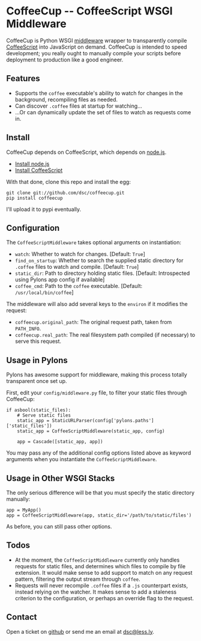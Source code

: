 # CoffeeCup -- CoffeeScript WSGI Middleware

CoffeeCup is Python WSGI [middleware](http://www.python.org/dev/peps/pep-0333/) wrapper to transparently compile [CoffeeScript](http://jashkenas.github.com/coffee-script) into JavaScript on demand. CoffeeCup is intended to speed development; you really ought to manually compile your scripts before deployment to production like a good engineer.


## Features

 * Supports the `coffee` executable's ability to watch for changes in the background, recompiling files as needed.
 * Can discover `.coffee` files at startup for watching...
 * ...Or can dynamically update the set of files to watch as requests come in.


## Install


CoffeeCup depends on CoffeeScript, which depends on [node.js](http://nodejs.org).

 * [Install node.js](http://nodejs.org/#download)
 * [Install CoffeeScript](http://jashkenas.github.com/coffee-script/#installation)

With that done, clone this repo and install the egg:

    git clone git://github.com/dsc/coffeecup.git
    pip install coffeecup

I'll upload it to pypi eventually.


## Configuration

The `CoffeeScriptMiddleware` takes optional arguments on instantiation:

 * `watch`: Whether to watch for changes. [Default: `True`]
 * `find_on_startup`: Whether to search the supplied static directory for `.coffee` files to watch and compile. [Default: `True`]
 * `static_dir`: Path to directory holding static files. [Default: Introspected using Pylons app config if available]
 * `coffee_cmd`: Path to the `coffee` executable. [Default: `/usr/local/bin/coffee`]

The middleware will also add several keys to the `environ` if it modifies the request:

 * `coffeecup.original_path`: The original request path, taken from `PATH_INFO`.
 * `coffeecup.real_path`: The real filesystem path compiled (if necessary) to serve this request.



## Usage in Pylons

Pylons has awesome support for middleware, making this process totally transparent once set up.

First, edit your `config/middleware.py` file, to filter your static files through CoffeeCup:

    if asbool(static_files):
        # Serve static files
        static_app = StaticURLParser(config['pylons.paths']['static_files'])
        static_app = CoffeeScriptMiddleware(static_app, config)
        
        app = Cascade([static_app, app])

You may pass any of the additional config options listed above as keyword arguments when you instantiate the `CoffeeScriptMiddleware`.


## Usage in Other WSGI Stacks

The only serious difference will be that you must specify the static directory manually:

    app = MyApp()
    app = CoffeeScriptMiddleware(app, static_dir='/path/to/static/files')

As before, you can still pass other options.


## Todos

 * At the moment, the `CoffeeScriptMiddleware` currently only handles requests for static files, and determines which files to compile by file extension. It would make sense to add support to match on any request pattern, filtering the output stream through `coffee`.
 * Requests will never recompile `.coffee` files if a `.js` counterpart exists, instead relying on the watcher. It makes sense to add a staleness criterion to the configuration, or perhaps an override flag to the request.


## Contact

Open a ticket on [github](http://github.com/dsc/coffeecup) or send me an email at [dsc@less.ly](mailto:dsc@less.ly).

